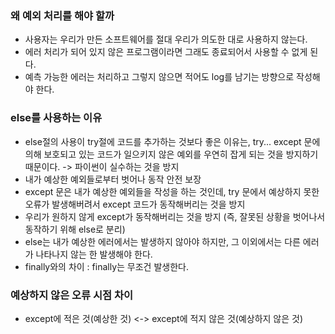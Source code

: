 ### 왜 예외 처리를 해야 할까

- 사용자는 우리가 만든 소프트웨어를 절대 우리가 의도한 대로 사용하지 않는다.
- 에러 처리가 되어 있지 않은 프로그램이라면 그래도 종료되어서 사용할 수 없게 된다.
- 예측 가능한 에러는 처리하고 그렇지 않으면 적어도 log를 남기는 방향으로 작성해야 한다.



### else를 사용하는 이유

- else절의 사용이 try절에 코드를 추가하는 것보다 좋은 이유는, try... except 문에 의해 보호되고 있는 코드가 일으키지 않은 예외를 우연히 잡게 되는 것을 방지하기 때문이다.  -> 파이썬이 실수하는 것을 방지
- 내가 예상한 예외들로부터 벗어나 동작 안전 보장
- except 문은 내가 예상한 예외들을 작성을 하는 것인데, try 문에서 예상하지 못한 오류가 발생해버려서 except 코드가 동작해버리는 것을 방지
- 우리가 원하지 않게 except가 동작해버리는 것을 방지 (즉, 잘못된 상황을 벗어나서 동작하기 위해 else로 분리)
- else는 내가 예상한 에러에서는 발생하지 않아야 하지만, 그 이외에서는 다른 에러가 나타나지 않는 한  발생해야 한다.
- finally와의 차이 : finally는 무조건 발생한다.



### 예상하지 않은 오류 시점 차이

- except에 적은 것(예상한 것) <-> except에 적지 않은 것(예상하지 않은 것)